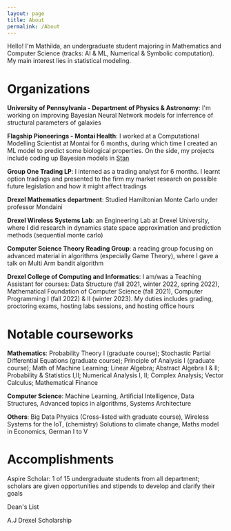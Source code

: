 ```yaml
---
layout: page
title: About
permalink: /About
---
```

Hello! I'm Mathilda, an undergraduate student majoring in Mathematics and Computer Science (tracks: AI & ML, Numerical & Symbolic computation). My main interest lies in statistical modeling.

# Organizations

**University of Pennsylvania - Department of Physics & Astronomy**: I'm working on improving Bayesian Neural Network models for inferrence of structural parameters of galaxies

**Flagship Pioneerings - Montai Health**: I worked at a Computational Modelling Scientist at Montai for 6 months, during which time I created an ML model to predict some biological properties. On the side, my projects include coding up Bayesian models in [Stan](https://mc-stan.org/)

**Group One Trading LP**: I interned as a trading analyst for 6 months. I learnt option tradings and presented to the firm my market research on possible future legislation and how it might affect tradings

**Drexel Mathematics department**: Studied Hamiltonian Monte Carlo under professor Mondaini

**Drexel Wireless Systems Lab**: an Engineering Lab at Drexel University, where I did research in dynamics state space approximation and prediction methods (sequential monte carlo)

**Computer Science Theory Reading Group**: a reading group focusing on advanced material in algorithms (especially Game Theory), where I gave a talk on Multi Arm bandit algorithm

**Drexel College of Computing and Informatics**: I am/was a Teaching Assistant for courses: Data Structure (fall 2021, winter 2022, spring 2022), Mathematical Foundation of Computer Science (fall 2021), Computer Programming I (fall 2022) & II (winter 2023). My duties includes grading, proctoring exams, hosting labs sessions, and hosting office hours

# Notable courseworks

**Mathematics**: Probability Theory I (graduate course); Stochastic Partial Differential Equations (graduate course); Principle of Analysis I (graduate course); Math of Machine Learning; Linear Algebra; Abstract Algebra I & II; Probability & Statistics I,II; Numerical Analysis I, II; Complex Analysis; Vector Calculus; Mathematical Finance

**Computer Science**: Machine Learning, Artificial Intelligence, Data Structures, Advanced topics in algorithms, Systems Architecture

**Others**: Big Data Physics (Cross-listed with graduate course), Wireless Systems for the IoT, (chemistry) Solutions to climate change, Maths model in Economics, German I to V

# Accomplishments

Aspire Scholar: 1 of 15 undergraduate students from all department; scholars are given opportunities and stipends to develop and clarify their goals

Dean's List

A.J Drexel Scholarship
